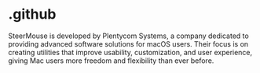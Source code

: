 # .github
SteerMouse is developed by Plentycom Systems, a company dedicated to providing advanced software solutions for macOS users.   Their focus is on creating utilities that improve usability, customization, and user experience, giving Mac users more freedom and flexibility than ever before.
